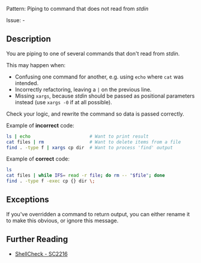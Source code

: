 Pattern: Piping to command that does not read from _stdin_

Issue: -

## Description

You are piping to one of several commands that don't read from _stdin_.

This may happen when:

* Confusing one command for another, e.g. using `echo` where `cat` was intended.
* Incorrectly refactoring, leaving a `|` on the previous line.
* Missing `xargs`, because _stdin_ should be passed as positional parameters instead (use `xargs -0` if at all possible).

Check your logic, and rewrite the command so data is passed correctly.

Example of **incorrect** code:

```sh
ls | echo                      # Want to print result
cat files | rm                 # Want to delete items from a file
find . -type f | xargs cp dir  # Want to process 'find' output
```

Example of **correct** code:

```sh
ls
cat files | while IFS= read -r file; do rm -- "$file"; done
find . -type f -exec cp {} dir \;
```

## Exceptions

If you've overridden a command to return output, you can either rename it to make this obvious, or ignore this message.

## Further Reading

* [ShellCheck - SC2216](https://github.com/koalaman/shellcheck/wiki/SC2216)
